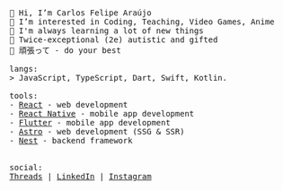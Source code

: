 <div style="float: left;">
  <samp>
    👋 Hi, I’m Carlos Felipe Araújo<br>
    👀 I’m interested in Coding, Teaching, Video Games, Anime<br>
    🌱 I'm always learning a lot of new things<br>
    🧠 Twice-exceptional (2e) autistic and gifted<br>
    💬 頑張って - do your best
    <br><br>
    langs:<br>
    &gt; JavaScript, TypeScript, Dart, Swift, Kotlin.
    <br><br>
    tools:<br>
    - <a href="https://reactjs.org">React</a> - web development<br>
    - <a href="https://reactnative.dev/">React Native</a> - mobile app development<br>
    - <a href="https://flutter.dev">Flutter</a> - mobile app development<br>
    - <a href="https://astro.build/">Astro</a> - web development (SSG & SSR)<br>
    - <a href="https://nestjs.com/">Nest</a> - backend framework<br>
    <br><br>
    social:<br>
    <a href="https://www.threads.net/@carlosxfelipe">Threads</a> | 
    <a href="https://www.linkedin.com/in/carlosxfelipe/">LinkedIn</a> | 
    <a href="https://www.instagram.com/carlosxfelipe/">Instagram</a>
  </samp>
</div>
